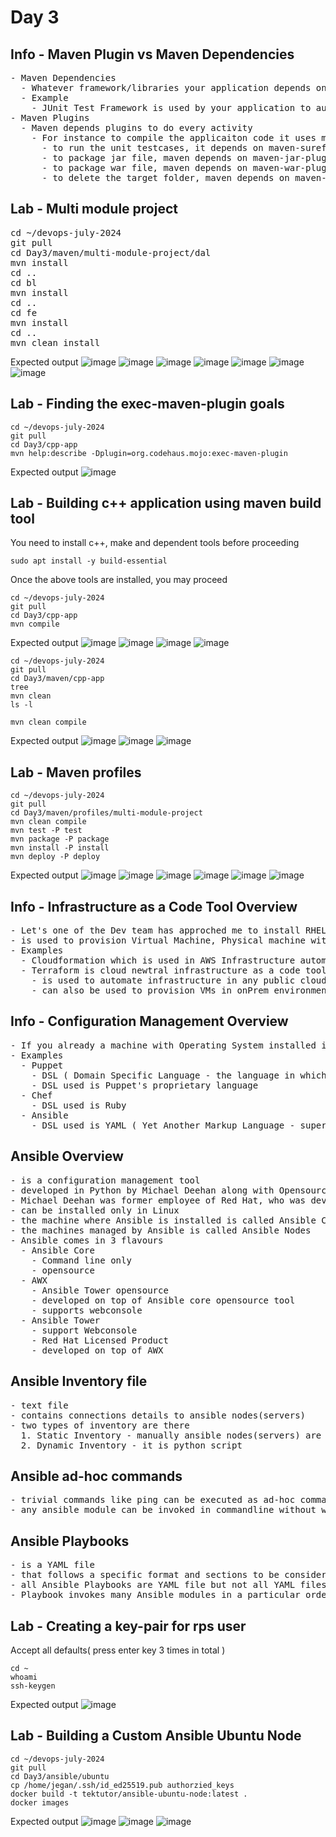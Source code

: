 # Day 3

## Info - Maven Plugin vs Maven Dependencies
<pre>
- Maven Dependencies
  - Whatever framework/libraries your application depends on is called dependencies
  - Example
    - JUnit Test Framework is used by your application to automate Unit and Integration Test Cases
- Maven Plugins
  - Maven depends plugins to do every activity
    - For instance to compile the applicaiton code it uses maven-compiler-plugin
      - to run the unit testcases, it depends on maven-surefire-plugin
      - to package jar file, maven depends on maven-jar-plugin
      - to package war file, maven depends on maven-war-plugin
      - to delete the target folder, maven depends on maven-clean-plugin
</pre>

## Lab - Multi module project
<pre>
cd ~/devops-july-2024
git pull
cd Day3/maven/multi-module-project/dal
mvn install
cd ..
cd bl
mvn install
cd ..
cd fe
mvn install
cd ..
mvn clean install
</pre>

Expected output
![image](https://github.com/user-attachments/assets/7bde20fb-2402-446e-83b6-250c81ac92d2)
![image](https://github.com/user-attachments/assets/1bfd63ed-94c7-46d2-babb-c7d418a2a553)
![image](https://github.com/user-attachments/assets/4baf48fa-544e-4722-8085-4f1349bb8756)
![image](https://github.com/user-attachments/assets/6d0c71f1-5048-4778-b906-c5e0b82e6994)
![image](https://github.com/user-attachments/assets/c1d64cdb-e1fc-4877-8d2e-1d70f24498d5)
![image](https://github.com/user-attachments/assets/2c65a29f-3297-4b7a-b752-e650982905e4)
![image](https://github.com/user-attachments/assets/ea4b3b60-cb4b-4e24-a9f8-f5958e33ad87)

## Lab - Finding the exec-maven-plugin goals
```
cd ~/devops-july-2024
git pull
cd Day3/cpp-app
mvn help:describe -Dplugin=org.codehaus.mojo:exec-maven-plugin
```

Expected output
![image](https://github.com/user-attachments/assets/98531fae-aefd-447d-977d-24336b3cf92b)


## Lab - Building c++ application using maven build tool
You need to install c++, make and dependent tools before proceeding
```
sudo apt install -y build-essential
```

Once the above tools are installed, you may proceed
```
cd ~/devops-july-2024
git pull
cd Day3/cpp-app
mvn compile
```

Expected output
![image](https://github.com/user-attachments/assets/75c6d827-e5b1-4d37-807d-4140832ea0db)
![image](https://github.com/user-attachments/assets/202246a1-a96e-46d1-9e21-c80c69fefc3d)
![image](https://github.com/user-attachments/assets/8f40997a-022e-49cd-98f3-5c83a16e12ac)
![image](https://github.com/user-attachments/assets/89608c65-ba6e-4f7e-b806-d7c4c0a2962f)

```
cd ~/devops-july-2024
git pull
cd Day3/maven/cpp-app
tree
mvn clean
ls -l

mvn clean compile
```

Expected output
![image](https://github.com/user-attachments/assets/3be68993-82b6-45fb-aeaf-53e7d1072d70)
![image](https://github.com/user-attachments/assets/358c2512-7740-478a-bddb-096e05f64abd)
![image](https://github.com/user-attachments/assets/91f21d24-48ce-4b47-98e5-ffc5dbb62451)


## Lab - Maven profiles
```
cd ~/devops-july-2024
git pull
cd Day3/maven/profiles/multi-module-project
mvn clean compile
mvn test -P test
mvn package -P package
mvn install -P install
mvn deploy -P deploy
```

Expected output
![image](https://github.com/user-attachments/assets/9571a1e4-0122-4d2f-8f7b-e26759441098)
![image](https://github.com/user-attachments/assets/1df9a5e2-8064-4e51-a67c-6883eddc8fff)
![image](https://github.com/user-attachments/assets/677a2708-2ad8-4c6b-8ca4-7823cf874af5)
![image](https://github.com/user-attachments/assets/8ca95cd2-5259-4f52-9be4-9ea80ce6aadd)
![image](https://github.com/user-attachments/assets/fb80c6db-1955-4ed4-8b18-4fe19a8d8de0)
![image](https://github.com/user-attachments/assets/f6efe529-f7b8-4c18-87ba-e44f0e5a196f)


## Info - Infrastructure as a Code Tool Overview
<pre>
- Let's one of the Dev team has approched me to install RHEL 9.2 in a Virtual machine
- is used to provision Virtual Machine, Physical machine with Operating System, Storage, etc
- Examples
  - Cloudformation which is used in AWS Infrastructure automation
  - Terraform is cloud newtral infrastructure as a code tool
    - is used to automate infrastructure in any public cloud AWS, Azure, GCP, Digital Ocean
    - can also be used to provision VMs in onPrem environment
</pre>  

## Info - Configuration Management Overview
<pre>
- If you already a machine with Operating System installed in it, you can use Configuration Management tools to further install softwares, configure the software, create users, provide permissions, deny certain permissions to certain user, manage network, etc.,
- Examples
  - Puppet
    - DSL ( Domain Specific Language - the language in which the automation script is written )
    - DSL used is Puppet's proprietary language
  - Chef
    - DSL used is Ruby
  - Ansible
    - DSL used is YAML ( Yet Another Markup Language - superset of JSON )
</pre>

## Ansible Overview
<pre>
- is a configuration management tool
- developed in Python by Michael Deehan along with Opensource contributors
- Michael Deehan was former employee of Red Hat, who was developing a similar configuration tool at Red Hat, at some point Red Hat had decommissioned the project, hence Michael Deehan had quit Red Hat and started a company called Ansible Inc
- can be installed only in Linux
- the machine where Ansible is installed is called Ansible Controller Machine (ACM)
- the machines managed by Ansible is called Ansible Nodes
- Ansible comes in 3 flavours
  - Ansible Core 
    - Command line only
    - opensource
  - AWX
    - Ansible Tower opensource
    - developed on top of Ansible core opensource tool
    - supports webconsole
  - Ansible Tower
    - support Webconsole 
    - Red Hat Licensed Product
    - developed on top of AWX
</pre>

## Ansible Inventory file
<pre>
- text file
- contains connections details to ansible nodes(servers)
- two types of inventory are there
  1. Static Inventory - manually ansible nodes(servers) are added and removed
  2. Dynamic Inventory - it is python script
</pre>

## Ansible ad-hoc commands
<pre>
- trivial commands like ping can be executed as ad-hoc commands
- any ansible module can be invoked in commandline without writing ansible playbook for quick testing or R&D
</pre>

## Ansible Playbooks
<pre>
- is a YAML file
- that follows a specific format and sections to be considered as an Ansible Playbook
- all Ansible Playbooks are YAML file but not all YAML files are Ansible Playbook
- Playbook invokes many Ansible modules in a particular order to automate software installation and configuration management activities
</pre>

## Lab - Creating a key-pair for rps user
Accept all defaults( press enter key 3 times in total )
```
cd ~
whoami
ssh-keygen
```

Expected output
![image](https://github.com/user-attachments/assets/73845b92-f8a1-4138-9b6b-a0088aaa5fe6)

## Lab - Building a Custom Ansible Ubuntu Node
```
cd ~/devops-july-2024
git pull
cd Day3/ansible/ubuntu
cp /home/jegan/.ssh/id_ed25519.pub authorzied_keys
docker build -t tektutor/ansible-ubuntu-node:latest .
docker images
```

Expected output
![image](https://github.com/user-attachments/assets/1c197f33-e3dc-450c-b099-ceca239450e3)
![image](https://github.com/user-attachments/assets/58c44e6e-f88d-43eb-bd1c-cfdc0ba18639)
![image](https://github.com/user-attachments/assets/a0f3cde8-c8c8-466a-a85c-6ff815cad229)

